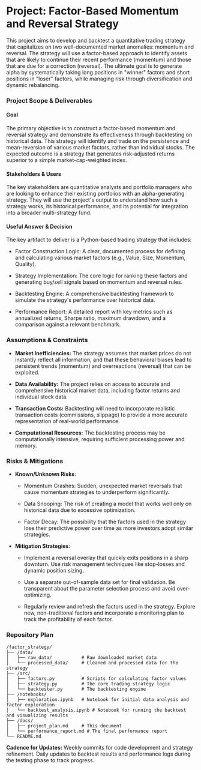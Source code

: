 # Project: Factor-Based Momentum and Reversal Strategy

This project aims to develop and backtest a quantitative trading strategy that capitalizes on two well-documented market anomalies: momentum and reversal. The strategy will use a factor-based approach to identify assets that are likely to continue their recent performance (momentum) and those that are due for a correction (reversal). The ultimate goal is to generate alpha by systematically taking long positions in "winner" factors and short positions in "loser" factors, while managing risk through diversification and dynamic rebalancing.

### Project Scope & Deliverables

#### Goal

The primary objective is to construct a factor-based momentum and reversal strategy and demonstrate its effectiveness through backtesting on historical data. This strategy will identify and trade on the persistence and mean-reversion of various market factors, rather than individual stocks. The expected outcome is a strategy that generates risk-adjusted returns superior to a simple market-cap-weighted index.

#### Stakeholders & Users

The key stakeholders are quantitative analysts and portfolio managers who are looking to enhance their existing portfolios with an alpha-generating strategy. They will use the project's output to understand how such a strategy works, its historical performance, and its potential for integration into a broader multi-strategy fund.

#### Useful Answer & Decision

The key artifact to deliver is a Python-based trading strategy that includes:

* Factor Construction Logic: A clear, documented process for defining and calculating various market factors (e.g., Value, Size, Momentum, Quality).

* Strategy Implementation: The core logic for ranking these factors and generating buy/sell signals based on momentum and reversal rules.

* Backtesting Engine: A comprehensive backtesting framework to simulate the strategy's performance over historical data.

* Performance Report: A detailed report with key metrics such as annualized returns, Sharpe ratio, maximum drawdown, and a comparison against a relevant benchmark.

### Assumptions & Constraints

* **Market Inefficiencies:** The strategy assumes that market prices do not instantly reflect all information, and that these behavioral biases lead to persistent trends (momentum) and overreactions (reversal) that can be exploited.

* **Data Availability:** The project relies on access to accurate and comprehensive historical market data, including factor returns and individual stock data.

* **Transaction Costs:** Backtesting will need to incorporate realistic transaction costs (commissions, slippage) to provide a more accurate representation of real-world performance.

* **Computational Resources:** The backtesting process may be computationally intensive, requiring sufficient processing power and memory.

### Risks & Mitigations

* **Known/Unknown Risks**:

  * Momentum Crashes: Sudden, unexpected market reversals that cause momentum strategies to underperform significantly.

  * Data Snooping: The risk of creating a model that works well only on historical data due to excessive optimization.

  * Factor Decay: The possibility that the factors used in the strategy lose their predictive power over time as more investors adopt similar strategies.

* **Mitigation Strategies**:

  * Implement a reversal overlay that quickly exits positions in a sharp downturn. Use risk management techniques like stop-losses and dynamic position sizing.

  * Use a separate out-of-sample data set for final validation. Be transparent about the parameter selection process and avoid over-optimizing.

  * Regularly review and refresh the factors used in the strategy. Explore new, non-traditional factors and incorporate a monitoring plan to track the profitability of each factor.

### Repository Plan
```
/factor_strategy/
├── /data/
│   ├── raw_data/           # Raw downloaded market data
│   └── processed_data/     # Cleaned and processed data for the strategy
├── /src/
│   ├── factors.py          # Scripts for calculating factor values
│   ├── strategy.py         # The core trading strategy logic
│   └── backtester.py       # The backtesting engine
├── /notebooks/
│   ├── exploration.ipynb   # Notebook for initial data analysis and factor exploration
│   └── backtest_analysis.ipynb # Notebook for running the backtest and visualizing results
├── /docs/
│   ├── project_plan.md     # This document
│   └── performance_report.md # The final performance report
└── README.md

```

**Cadence for Updates:** Weekly commits for code development and strategy refinement. Daily updates to backtest results and performance logs during the testing phase to track progress.
